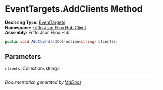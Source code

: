 ﻿<!--  
  <auto-generated>   
    The contents of this file were generated by a tool.  
    Changes to this file may be list if the file is regenerated  
  </auto-generated>   
-->

# EventTargets.AddClients Method

**Declaring Type:** [EventTargets](../index.md)  
**Namespace:** [Friflo.Json.Fliox.Hub.Client](../../index.md)  
**Assembly:** Friflo.Json.Fliox.Hub

```csharp
public void AddClients(ICollection<string> clients);
```

## Parameters

`clients`  ICollection\<string\>

___

*Documentation generated by [MdDocs](https://github.com/ap0llo/mddocs)*
